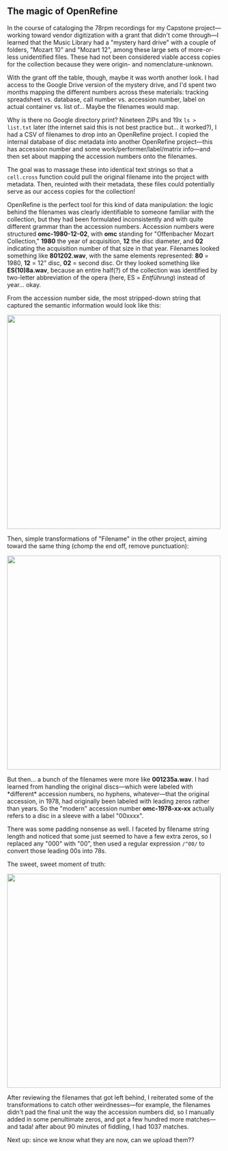 ## The magic of OpenRefine

In the course of cataloging the 78rpm recordings for my Capstone project—working toward vendor digitization with a grant that didn't come through—I learned that the Music Library had a "mystery hard drive" with a couple of folders, "Mozart 10" and "Mozart 12", among these large sets of more-or-less unidentified files. These had not been considered viable access copies for the collection because they were origin- and nomenclature-unknown. 

With the grant off the table, though, maybe it was worth another look. I had access to the Google Drive version of the mystery drive, and I'd spent two months mapping the different numbers across these materials: tracking spreadsheet vs. database, call number vs. accession number, label on actual container vs. list of... Maybe the filenames would map.

Why is there no Google directory print? Nineteen ZIPs and 19x `ls > list.txt` later (the internet said this is not best practice but... it worked?), I had a CSV of filenames to drop into an OpenRefine project. I copied the internal database of disc metadata into another OpenRefine project—this has accession number and some work/performer/label/matrix info—and then set about mapping the accession numbers onto the filenames.

The goal was to massage these into identical text strings so that a `cell.cross` function could pull the original filename into the project with metadata. Then, reuinted with their metadata, these files could potentially serve as our access copies for the collection!

OpenRefine is the perfect tool for this kind of data manipulation: the logic behind the filenames was clearly identifiable to someone familiar with the collection, but they had been formulated inconsistently and with quite different grammar than the accession numbers. Accession numbers were structured **omc-1980-12-02**, with **omc** standing for "Offenbacher Mozart Collection," **1980** the year of acquisition, **12** the disc diameter, and **02** indicating the acquisition number of that size in that year. Filenames looked something like **801202.wav**, with the same elements represented: **80** = 1980, **12** = 12" disc, **02** = second disc. Or they looked something like **ES(10)8a.wav**, because an entire half(?) of the collection was identified by two-letter abbreviation of the opera (here, ES = _Entführung_) instead of year... okay.

From the accession number side, the most stripped-down string that captured the semantic information would look like this:

<img src="emdashemma.github.io/blob/main/uploads/accession_trim.png" width="500">

Then, simple transformations of "Filename" in the other project, aiming toward the same thing (chomp the end off, remove punctuation):

<img src="emdashemma.github.io/blob/main/uploads/filename_transformations.png" width="500">

But then... a bunch of the filenames were more like **001235a.wav**. I had learned from handling the original discs—which were labeled with \*different\* accession numbers, no hyphens, whatever—that the original accession, in 1978, had originally been labeled with leading zeros rather than years. So the "modern" accession number **omc-1978-xx-xx** actually refers to a disc in a sleeve with a label "00xxxx". 

There was some padding nonsense as well. I faceted by filename string length and noticed that some just seemed to have a few extra zeros, so I replaced any "000" with "00", then used a regular expression `/^00/` to convert those leading 00s into 78s.

The sweet, sweet moment of truth: 

<img src="emdashemma.github.io/blob/main/uploads/cell_cross.png" width="500">

After reviewing the filenames that got left behind, I reiterated some of the transformations to catch other weirdnesses—for example, the filenames didn't pad the final unit the way the accession numbers did, so I manually added in some penultimate zeros, and got a few hundred more matches—and tada! after about 90 minutes of fiddling, I had 1037 matches. 

Next up: since we know what they are now, can we upload them?? 
  
